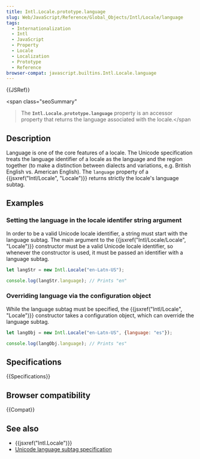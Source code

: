 ```yaml
---
title: Intl.Locale.prototype.language
slug: Web/JavaScript/Reference/Global_Objects/Intl/Locale/language
tags:
  - Internationalization
  - Intl
  - JavaScript
  - Property
  - Locale
  - Localization
  - Prototype
  - Reference
browser-compat: javascript.builtins.Intl.Locale.language
---
```

{{JSRef}}

<span class="seoSummary"

> The <strong><code>Intl.Locale.prototype.language</code></strong> property is
> an accessor property that returns the language associated with the
> locale.</span

## Description

Language is one of the core features of a locale. The Unicode specification
treats the language identifier of a locale as the language and the region
together (to make a distinction between dialects and variations, e.g. British
English vs. American English). The `language` property of a
{{jsxref("Intl/Locale", "Locale")}} returns strictly the locale's
language subtag.

## Examples

### Setting the language in the locale identifer string argument

In order to be a valid Unicode locale identifier, a string must start with the
language subtag. The main argument to the
{{jsxref("Intl/Locale/Locale", "Locale")}} constructor must be a
valid Unicode locale identifier, so whenever the constructor is used, it must be
passed an identifier with a language subtag.

```js
let langStr = new Intl.Locale("en-Latn-US");

console.log(langStr.language); // Prints "en"
```

### Overriding language via the configuration object

While the language subtag must be specified, the
{{jsxref("Intl/Locale", "Locale")}} constructor takes a
configuration object, which can override the language subtag.

```js
let langObj = new Intl.Locale("en-Latn-US", {language: "es"});

console.log(langObj.language); // Prints "es"
```

## Specifications

{{Specifications}}

## Browser compatibility

{{Compat}}

## See also

- {{jsxref("Intl.Locale")}}
- [Unicode language subtag specification](https://www.unicode.org/reports/tr35/#unicode_language_subtag_validity)
